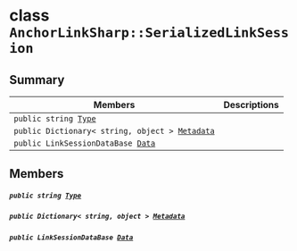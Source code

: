 # class `AnchorLinkSharp::SerializedLinkSession` 

## Summary

 Members                                | Descriptions                                
----------------------------------------|---------------------------------------------
`public string `[`Type`](#class_anchor_link_sharp_1_1_serialized_link_session_1a651a3c9de2e16ff0deca8d09dedbda58) | 
`public Dictionary< string, object > `[`Metadata`](#class_anchor_link_sharp_1_1_serialized_link_session_1ae13cfa6103be8d9d704541df7b3934d9) | 
`public LinkSessionDataBase `[`Data`](#class_anchor_link_sharp_1_1_serialized_link_session_1a1b60eca9fd9f1849e9c057830c25aea4) | 

## Members

##### `public string `[`Type`](#class_anchor_link_sharp_1_1_serialized_link_session_1a651a3c9de2e16ff0deca8d09dedbda58) 

##### `public Dictionary< string, object > `[`Metadata`](#class_anchor_link_sharp_1_1_serialized_link_session_1ae13cfa6103be8d9d704541df7b3934d9) 

##### `public LinkSessionDataBase `[`Data`](#class_anchor_link_sharp_1_1_serialized_link_session_1a1b60eca9fd9f1849e9c057830c25aea4) 

